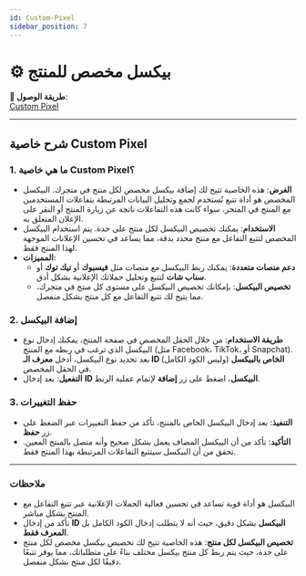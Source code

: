 ```yaml
---
id: Custom-Pixel
sidebar_position: 7
---
```


# ⚙️ بيكسل مخصص للمنتج

**🔗 طريقة الوصول**:  
[Custom Pixel](https://app.easy-orders.net/#/products/create/8)

---

## شرح خاصية Custom Pixel

### 1. **ما هي خاصية Custom Pixel؟**

- **الغرض**: هذه الخاصية تتيح لك إضافة بيكسل مخصص لكل منتج في متجرك. البيكسل المخصص هو أداة تتبع تُستخدم لجمع وتحليل البيانات المرتبطة بتفاعلات المستخدمين مع المنتج في المتجر، سواء كانت هذه التفاعلات ناتجة عن زيارة المنتج أو النقر على الإعلان المتعلق به.
- **الاستخدام**: يمكنك تخصيص البيكسل لكل منتج على حدة. يتم استخدام البيكسل المخصص لتتبع التفاعل مع منتج محدد بدقة، مما يساعد في تحسين الإعلانات الموجهة لهذا المنتج فقط.
- **المميزات**:
  - **دعم منصات متعددة**: يمكنك ربط البيكسل مع منصات مثل **فيسبوك** أو **تيك توك** أو **سناب شات** لتتبع وتحليل حملاتك الإعلانية بشكل أدق.
  - **تخصيص البيكسل**: بإمكانك تخصيص البيكسل على مستوى كل منتج في متجرك، مما يتيح لك تتبع التفاعل مع كل منتج بشكل منفصل.

### 2. **إضافة البيكسل**

- **طريقة الاستخدام**: من خلال الحقل المخصص في صفحة المنتج، يمكنك إدخال نوع البيكسل الذي ترغب في ربطه مع المنتج (مثل Facebook، TikTok، أو Snapchat). بعد تحديد نوع البيكسل، أدخل **معرف الـ ID الخاص بالبيكسل** (وليس الكود الكامل) في الحقل المخصص.
- **التفعيل**: بعد إدخال **ID البيكسل**، اضغط على زر **إضافة** لإتمام عملية الربط.

### 3. **حفظ التغييرات**

- **التنفيذ**: بعد إدخال البيكسل الخاص بالمنتج، تأكد من حفظ التغييرات عبر الضغط على زر **حفظ**.
- **التأكيد**: تأكد من أن البيكسل المضاف يعمل بشكل صحيح وأنه متصل بالمنتج المعين. تحقق من أن البيكسل سيتتبع التفاعلات المرتبطة بهذا المنتج فقط.

---

### ملاحظات

- البيكسل هو أداة قوية تساعد في تحسين فعالية الحملات الإعلانية عبر تتبع التفاعل مع المنتج بشكل مباشر.
- تأكد من إدخال **ID البيكسل** بشكل دقيق، حيث أنه لا يتطلب إدخال الكود الكامل بل **المعرف فقط**.
- **تخصيص البيكسل لكل منتج**: هذه الخاصية تتيح لك تخصيص بيكسل مخصص لكل منتج على حدة، حيث يتم ربط كل منتج بيكسل مختلف بناءً على متطلباتك، مما يوفر تتبعًا دقيقًا لكل منتج بشكل منفصل.
